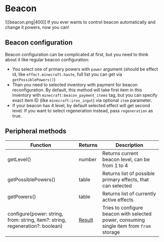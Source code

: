 # Beacon
![[beacon.png|400]]
If you ever wants to control beacon automatically and change it powers, now you can!

## Beacon configuration

Beacon configuration can be complicated at first, but you need to think about it like regular beacon configuration:

- You select one of primary powers with `power` argument (should be effect id, like `effect.minecraft.haste`, full list you can get via `getPossiblePowers()`)
- Than you need to selected inventory with payment for beacon reconfiguration. By default, this method will take first item in this inventory with `minecraft:beacon_payment_items` tag, but you can specify exact item ID (like `minecraft:iron_ingot`) via optional `item` parameter.
- If your beacon has 4 level, by default selected effect will get second level. If you want to select regeneration instead, pass `regeneration` as true.

## Peripheral methods

| Function                                                                      | Returns | Description                                                                              |
|-------------------------------------------------------------------------------|---------|------------------------------------------------------------------------------------------|
| getLevel()                                                                    | number  | Returns current beacon level, can be from 1 to 4                                         |
| getPossiblePowers()                                                           | table   | Returns list of possible primary effects, that can selected                              |
| getPowers()                                                                   | table   | Returns list of currently active effects                                                 |
| configure(power: string, from: string, item?: string, regeneration?: boolean) | [Result](./../../turtlematic/api/introduction.md#result)  | Tries to configure beacon with selected power, consuming single item from `from` storage |
